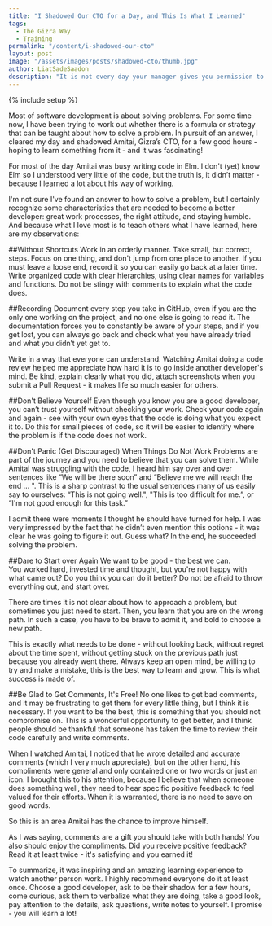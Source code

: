 ```yaml
---
title: "I Shadowed Our CTO for a Day, and This Is What I Learned"
tags:
  - The Gizra Way
  - Training
permalink: "/content/i-shadowed-our-cto"  
layout: post  
image: "/assets/images/posts/shadowed-cto/thumb.jpg"   
author: LiatSadeSaadon  
description: "It is not every day your manager gives you permission to peek at his work. At Gizra, you can actually do this."
---
```


{% include setup %}

Most of software development is about solving problems. For some time now, I have been trying to work out whether there is a formula or strategy that can be taught about how to solve a problem. In pursuit of an answer, I cleared my day and shadowed Amitai, Gizra’s CTO, for a few good hours - hoping to learn something from it - and it was fascinating!

For most of the day Amitai was busy writing code in Elm. I don't (yet) know Elm so I understood very little of the code, but the truth is, it didn’t matter - because I learned a lot about his way of working.  

I'm not sure I've found an answer to how to solve a problem, but I certainly recognize some characteristics that are needed to become a better developer: great work processes, the right attitude, and staying humble. And because what I love most is to teach others what I have learned, here are my observations:

##Without Shortcuts
Work in an orderly manner. Take small, but correct, steps. Focus on one thing, and don't jump from one place to another. If you must leave a loose end, record it so you can easily go back at a later time.  Write organized code with clear hierarchies, using clear names for variables and functions. Do not be stingy with comments to explain what the code does.

##Recording
Document every step you take in GitHub, even if you are the only one working on the project, and no one else is going to read it. The documentation forces you to constantly be aware of your steps, and if you get lost, you can always go back and check what you have already tried and what you didn’t yet get to.  

Write in a way that everyone can understand. Watching Amitai doing a code review helped me appreciate how hard it is to go inside another developer's mind. Be kind, explain clearly what you did, attach screenshots when you submit a Pull Request - it makes life so much easier for others.

##Don't Believe Yourself
Even though you know you are a good developer, you can’t trust yourself without checking your work. Check your code again and again - see with your own eyes that the code is doing what you expect it to. Do this for small pieces of code, so it will be easier to identify where the problem is if the code does not work.

##Don't Panic (Get Discouraged) When Things Do Not Work
Problems are part of the journey and you need to believe that you can solve them. While Amitai was struggling with the code, I heard him say over and over sentences like “We will be there soon” and “Believe me we will reach the end ... ". This is a sharp contrast to the usual sentences many of us easily say to ourselves: “This is not going well.", "This is too difficult for me.”, or “I'm not good enough for this task.”  

I admit there were moments I thought he should have turned for help. I was very impressed by the fact that he didn’t even mention this options - it was clear he was going to figure it out. Guess what? In the end, he succeeded solving the problem.

##Dare to Start over Again
We want to be good - the best we can.  
You worked hard, invested time and thought, but you're not happy with what came out? Do you think you can do it better? Do not be afraid to throw everything out, and start over.  

There are times it is not clear about how to approach a problem, but sometimes you just need to start. Then, you learn that you are on the wrong path. In such a case, you have to be brave to admit it, and bold to choose a new path.  

This is exactly what needs to be done - without looking back, without regret about the time spent, without getting stuck on the previous path just because you already went there. Always keep an open mind, be willing to try and make a mistake, this is the best way to learn and grow. This is what success is made of.

##Be Glad to Get Comments, It's Free!
No one likes to get bad comments, and it may be frustrating to get them for every little thing, but I think it is necessary. If you want to be the best, this is something that you should not compromise on. This is a wonderful opportunity to get better, and I think people should be thankful that someone has taken the time to review their code carefully and write comments.  

When I watched Amitai, I noticed that he wrote detailed and accurate comments (which I very much appreciate), but on the other hand, his compliments were general and only contained one or two words or just an icon. I brought this to his attention, because I believe that when someone does something well, they need to hear specific positive feedback to feel valued for their efforts. When it is warranted, there is no need to save on good words.  

So this is an area Amitai has the chance to improve himself.  

As I was saying, comments are a gift you should take with both hands! You also should enjoy the compliments. Did you receive positive feedback? Read it at least twice - it's satisfying and you earned it!

To summarize, it was inspiring and an amazing learning experience to watch another person work. I highly recommend everyone do it at least once. Choose a good developer, ask to be their shadow for a few hours, come curious, ask them to verbalize what they are doing, take a good look, pay attention to the details, ask questions, write notes to yourself. I promise - you will learn a lot!
